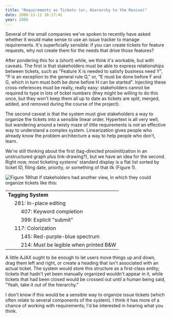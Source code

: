 ```yaml
---
title: "Requirements as Tickets (or, Hierarchy to the Rescue)"
date: 2006-11-11 16:17:41
year: 2006
---
```

Several of the small companies we've spoken to recently have asked whether it would make sense to use an issue tracker to manage requirements.  It's superficially sensible: if you can create tickets for feature requests, why not create them for the needs that drive those features?

After pondering this for a (short) while, we think it's workable, but with caveats.  The first is that stakeholders must be able to express relationships between tickets, such as "Feature X is needed to satisfy business need Y", "P is an exception to the general rule Q," or, "E must be done before F and G, which in turn must both be done before H can be started".  Injecting these cross-references must be really, really easy: stakeholders cannot be required to type in lots of ticket numbers (they might be willing to do this once, but they won't keep them all up to date as tickets are split, merged, added, and removed during the course of the project).

The second caveat is that the system must give stakeholders a way to organize the tickets into a sensible linear order.  Hypertext is all very well, but wandering around a twisty maze of little requirements is <em>not</em> an effective way to understand a complex system.  Linearization gives people who already know the problem architecture a way to help people who don't, learn.

We're still thinking about the first (tag-directed proximitization in an unstructured graph plus link-drawing?), but we have an idea for the second.  Right now, most ticketing systems' standard display is a flat list sorted by ticket ID, filing date, priority, or something of that ilk (Figure 1).

<img id="image717" alt="Figure 1" src="{{'/files/2006/11/tickets.png' | relative_url}}" />What if stakeholders had another view, in which they could organize tickets like this:
<table>
<tr>
<td colspan="3"><strong>Tagging System</strong></td>
</tr>
<tr>
<td>&nbsp;</td>
<td colspan="2">281: In-place editing</td>
</tr>
<tr>
<td>&nbsp;</td>
<td>&nbsp;</td>
<td>407: Keyword completion</td>
</tr>
<tr>
<td>&nbsp;</td>
<td>&nbsp;</td>
<td>399: Explicit "submit"</td>
</tr>
<tr>
<td>&nbsp;</td>
<td colspan="2">117: Colorization</td>
</tr>
<tr>
<td>&nbsp;</td>
<td>&nbsp;</td>
<td>145: Red-purple-blue spectrum</td>
</tr>
<tr>
<td>&nbsp;</td>
<td>&nbsp;</td>
<td>214: Must be legible when printed B&W</td>
</tr>
</table>
A little AJAX ought to be enough to let users move things up and down, drag them left and right, or create a heading that isn't associated with an actual ticket.  The system would store this structure as a first-class entity; tickets that hadn't yet been manually organized wouldn't appear in it, while tickets that had been closed would be crossed out until a human being said, "Yeah, take it out of the hierarchy."

I don't know if this would be a sensible way to organize issue tickets (which often relate to several components of the system).  I think it has more of a chance of working with requirements; I'd be interested in hearing what you think.
